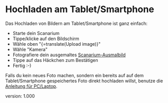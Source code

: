 # Hochladen am Tablet/Smartphone

Das Hochladen von Bildern am Tablet/Smartphone ist ganz einfach:

* Starte dein Scanarium
* Tippe/klicke auf den Bildschirm
* Wähle oben "{=translate(Upload image)}"
* Wähle "Kamera"
* Fotografiere dein ausgemaltes [Scanarium-Ausmalbild](#scanarium-coloring-pages)
* Tippe auf das Häckchen zum Bestätigen
* Fertig :-)

Falls du kein neues Foto machen, sondern ein bereits auf auf dem Tablet/Smartphone gespeichertes Foto direkt hochladen willst, benutze die [Anleitung für PC/Laptop](#uploading-pc).

version: 1.000
